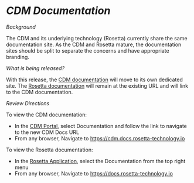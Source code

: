 # *CDM Documentation*

_Background_

The CDM and its underlying technology (Rosetta) currently share the same documentation site. As the CDM and Rosetta mature, the documentation sites should be split to separate the concerns and have appropriate branding.

_What is being released?_

With this release, the [CDM documentation](https://cdm.docs.rosetta-technology.io) will move to its own dedicated site. The [Rosetta documentation](https://docs.rosetta-technology.io) will remain at the existing URL and will link to the CDM documentation.

_Review Directions_

To view the CDM documentation:

- In the [CDM Portal](https://portal.cdm.rosetta-technology.io/), select Documentation and follow the link to navigate to the new CDM Docs URL
- From any browser, Navigate to https://cdm.docs.rosetta-technology.io

To view the Rosetta documentation:

- In the [Rosetta Application](https://ui.rosetta-technology.io), select the Documentation from the top right menu
- From any browser, Navigate to https://docs.rosetta-technology.io
